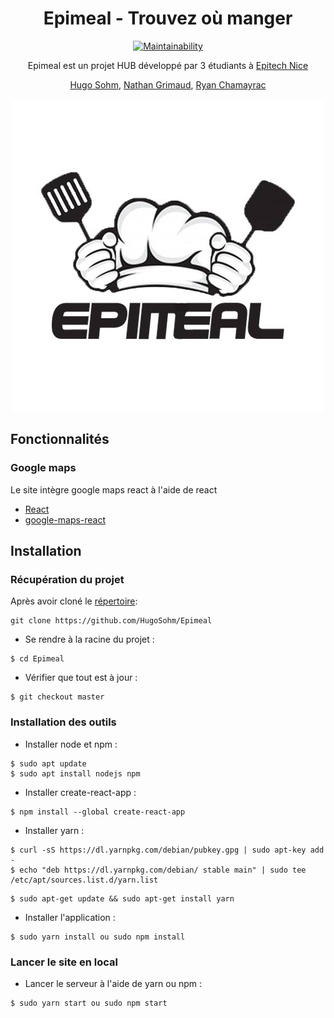 <div align="center"><h1>Epimeal - Trouvez où manger</h1>

[![Maintainability](https://api.codeclimate.com/v1/badges/b12c7421a93f93a375d5/maintainability)](https://codeclimate.com/github/HugoSohm/Epimeal/maintainability)

Epimeal est un projet HUB développé par 3 étudiants à [Epitech Nice](https://www.epitech.eu/fr/)

[Hugo Sohm](https://github.com/HugoSohm), [Nathan Grimaud](https://github.com/GrimaudNathan), [Ryan Chamayrac](https://github.com/RyanChamayrac)

<img src="https://github.com/HugoSohm/Epimeal/blob/master/public/img/epimeal.jpg" alt="Epimeal" /></div>

## Fonctionnalités

### Google maps

Le site intègre google maps react à l'aide de react

- [React](https://www.npmjs.com/package/react)
- [google-maps-react](https://www.npmjs.com/package/google-maps-react)


## Installation

### Récupération du projet

Après avoir cloné le [répertoire](https://github.com/HugoSohm/Epimeal):

```
git clone https://github.com/HugoSohm/Epimeal
```

- Se rendre à la racine du projet :

```
$ cd Epimeal
```

- Vérifier que tout est à jour :

```
$ git checkout master
```

### Installation des outils

- Installer node et npm :

```
$ sudo apt update
$ sudo apt install nodejs npm
```

- Installer create-react-app :

```
$ npm install --global create-react-app
```

- Installer yarn :

```
$ curl -sS https://dl.yarnpkg.com/debian/pubkey.gpg | sudo apt-key add -
$ echo "deb https://dl.yarnpkg.com/debian/ stable main" | sudo tee /etc/apt/sources.list.d/yarn.list
```
```
$ sudo apt-get update && sudo apt-get install yarn
```

- Installer l'application :

```
$ sudo yarn install ou sudo npm install
```

### Lancer le site en local

- Lancer le serveur à l'aide de yarn ou npm :

```
$ sudo yarn start ou sudo npm start
```
